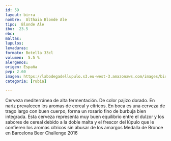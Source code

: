 ```yaml
--- 
id: 59
layout: birra
nombre:  Althaia Blonde Ale
tipo:  Blonde Ale
ibu:  23.5
ebc:
maltas: 
lupulos: 
levaduras: 
formato: Botella 33cl
volumen:  5.5 %
alergenos: 
origen: España
pvp: 2.60
imagen: https://labodegadellupulo.s3.eu-west-3.amazonaws.com/images/birras/althaiablonde.jpg
categoria: [rubia]

---
```

Cerveza mediterránea de alta fermentación. De color pajizo dorado. En nariz prevalecen los aromas de cereal y cítricos. En boca es una cerveza de trago largo con buen cuerpo, forma un rosario fino de burbuja bien integrada. Esta cerveza representa muy buen equilibrio entre el dulzor y los sabores de cereal debido a la doble malta y el frescor del lúpulo que le confieren los aromas cítricos sin abusar de los amargos
Medalla de Bronce en Barcelona Beer Challenge 2016
















